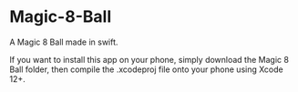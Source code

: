 # Magic-8-Ball
A Magic 8 Ball made in swift.

If you want to install this app on your phone, simply download the Magic 8 Ball folder, then compile the .xcodeproj file onto your phone using Xcode 12+.
